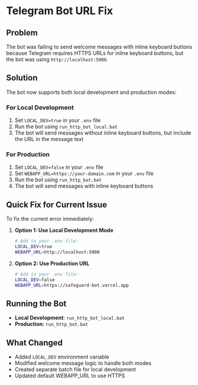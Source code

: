 # Telegram Bot URL Fix

## Problem
The bot was failing to send welcome messages with inline keyboard buttons because Telegram requires HTTPS URLs for inline keyboard buttons, but the bot was using `http://localhost:5000`.

## Solution
The bot now supports both local development and production modes:

### For Local Development
1. Set `LOCAL_DEV=true` in your `.env` file
2. Run the bot using `run_http_bot_local.bat`
3. The bot will send messages without inline keyboard buttons, but include the URL in the message text

### For Production
1. Set `LOCAL_DEV=false` in your `.env` file
2. Set `WEBAPP_URL=https://your-domain.com` in your `.env` file
3. Run the bot using `run_http_bot.bat`
4. The bot will send messages with inline keyboard buttons

## Quick Fix for Current Issue
To fix the current error immediately:

1. **Option 1: Use Local Development Mode**
   ```bash
   # Add to your .env file:
   LOCAL_DEV=true
   WEBAPP_URL=http://localhost:5000
   ```

2. **Option 2: Use Production URL**
   ```bash
   # Add to your .env file:
   LOCAL_DEV=false
   WEBAPP_URL=https://safeguard-bot.vercel.app
   ```

## Running the Bot
- **Local Development**: `run_http_bot_local.bat`
- **Production**: `run_http_bot.bat`

## What Changed
- Added `LOCAL_DEV` environment variable
- Modified welcome message logic to handle both modes
- Created separate batch file for local development
- Updated default WEBAPP_URL to use HTTPS 